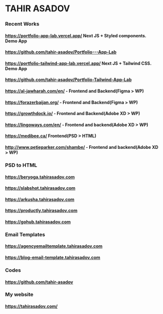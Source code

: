 # TAHIR ASADOV

### Recent Works
  <!-- #### https://www.mimemaog.cash/ - MIMEMAOG -->
  #### https://portfolio-app-lab.vercel.app/ Next JS + Styled components. Demo App
  #### https://github.com/tahir-asadov/Portfolio---App-Lab
  #### https://portfolio-tailwind-app-lab.vercel.app/ Next JS + Tailwind CSS. Demo App
  #### https://github.com/tahir-asadov/Portfolio-Tailwind-App-Lab
  #### https://al-jawharah.com/en/ - Frontend and Backend(Figma > WP)
  #### https://forazerbaijan.org/ - Frontend and Backend(Figma > WP)
  #### https://growthdock.io/ - Frontend and Backend(Adobe XD > WP)
  #### https://lingoways.com/en/ - Frontend and backend(Adobe XD > WP)
  #### https://medibee.ca/ Frontend(PSD > HTML)
  #### http://www.petieparker.com/shambe/ - Frontend and backend(Adobe XD > WP)


### PSD to HTML
  #### https://beryoga.tahirasadov.com
  #### https://slabshot.tahirasadov.com
  #### https://arkusha.tahirasadov.com
  #### https://productly.tahirasadov.com
  #### https://gohub.tahirasadov.com

### Email Templates
  #### https://agencyemailtemplate.tahirasadov.com
  #### https://blog-email-template.tahirasadov.com

### Codes
  #### https://github.com/tahir-asadov

### My website
  #### https://tahirasadov.com/
<!--  -->